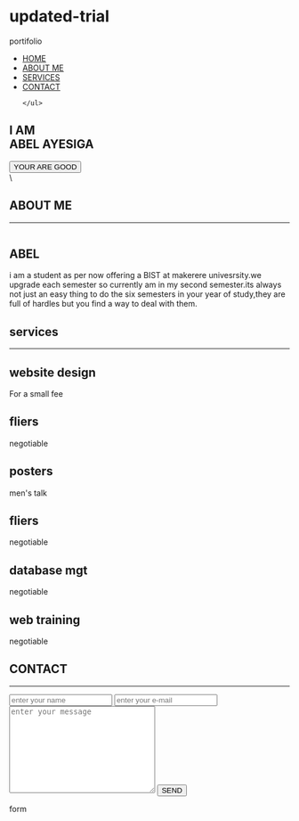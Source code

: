 # updated-trial
portifolio
<!DOCTYPE html>
<html lang="en">
<head>
    <meta charset="UTF-8">
    <meta name="viewport" content="width=device-width, initial-scale=1.0">
    <title>portifolio</title>
    <link rel="stylesheet"href="style.css">
<body>
<nav class="navbar">
    <ul>
        <li><a href="#HOME">HOME</a></li>
        <li><a href="#ABOUT ">ABOUT ME</a></li>
        <li><a href="#SERVICES">SERVICES</a></li>
        <li><a href="#CONTACT">CONTACT</a></li>

    </ul>
</nav>
<section id="HOME">
    <div class="main">
    <h1 class="heading1">I AM <br> ABEL AYESIGA</h1>
    <button class="btn">
        YOUR ARE GOOD
    </button>
    </div>
</section>
<section id="ABOUT">\
    <h1 class="heading2">ABOUT ME</h1>
    <hr>
    <div id="pic">
        <img src="ihb.jpg" alt="">
    <div id="intro">
        <h2>ABEL</h2>
        <p class="k">i am a student as per now offering a BIST at makerere univesrsity.we upgrade each semester so currently am in my second semester.its always not just an easy thing to do the six semesters in your year of study,they are full of hardles but you find a way to deal with them.
            </p>
        </div>
    </div>
</section>
<section id="SERVICES">
    <h1 class="heading2">services</h1>
    <hr>
    <div class="row">
        <div class="box">
            <h1 class="heading3">website design</h1>
            <p>For a small fee</p>
        </div>
    <div class="box">
        <h1 class="heading3">fliers</h1>
        <p>negotiable</p>
    </div>
    <div class="box">
        <h1 class="heading3">posters</h1>
        <p>men's talk</p>
    </div>
    <div class="box">
        <h1 class="heading3">fliers</h1>
        <p>negotiable</p>
    </div>
    <div class="box">
        <h1 class="heading3">database mgt</h1>
        <p>negotiable</p>
    </div>
    <div class="box">
        <h1 class="heading3">web training</h1>
        <p>negotiable</p>
    </div>
</section>
<section id="CONTACT">
    <h1 class="heading2">CONTACT</h1>
    <hr>
    <form action=""class="form">
        <input type="text"name="NAME"class="input"placeholder="enter your name">
        <input type="email"name="E-MAIL"class="input"placeholder="enter your e-mail">
        <textarea name="msg"id="msg"cols="30"rows="10" placeholder="enter your message"></textarea>
        <input type="submit"value="SEND"id="send">
    </form>
</section>
<section id="form">
    <form >form</form>
</section>
</body>
</html>
